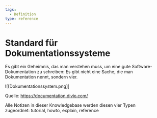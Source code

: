 ```yaml
---
tags:
  - Definition
type: reference
---
```

# Standard für Dokumentationssysteme

Es gibt ein Geheimnis, das man verstehen muss, um eine gute Software-Dokumentation zu schreiben: Es gibt nicht eine Sache, die man Dokumentation nennt, sondern vier.

![[Dokumentationssystem.png]]

Quelle: <https://documentation.divio.com/>

Alle Notizen in dieser Knowledgebase werden diesen vier Typen zugeordnet: tutorial, howto, explain, reference